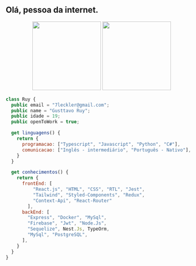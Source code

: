 ## Olá, pessoa da internet.

<div align="center">
    <img height="180em" src="https://github-readme-stats.vercel.app/api/top-langs/?username=Leckller&langs_count=21&theme=merko&hide_progress=true"/>
    <img height="180em" src="https://github-readme-stats.vercel.app/api?username=Leckller&show_icons=true&theme=merko"/>
</div>

```javascript
class Ruy {
  public email = "7leckler@gmail.com";
  public name = "Gusttavo Ruy";
  public idade = 19;
  public openToWork = true;

  get linguagens() {
    return {
      programacao: ["Typescript", "Javascript", "Python", "C#"],
      comunicacao: ["Inglês - intermediário", "Português - Nativo"],
    }
  }

  get conhecimentos() {
    return {
      frontEnd: [
          "React.js", "HTML", "CSS", "RTL", "Jest",
          "Tailwind", "Styled-Components", "Redux",
          "Context-Api", "React-Router"
        ],
      backEnd: [
        "Express", "Docker", "MySql",
        "Firebase", "Jwt", "Node.Js",
        "Sequelize", Nest.Js, TypeOrm,
        "MySql", "PostgreSQL",
      ],
    } 
  }
}
